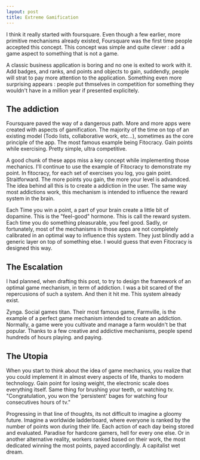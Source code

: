 ```yaml
---
layout: post
title: Extreme Gamification
---
```


<p>
	I think it really started with foursquare. Even though a few earlier, more primitive mechanisms already existed, Foursquare was the first time people accepted this concept.
This concept was simple and quite clever : add a game aspect to something that is not a game.
</p>
<p>
	A classic business application is boring and no one is exited to work with it. Add badges, and ranks, and points and objects to gain, suddendly, people will strat to pay more attention to the application.
Something even more surprising appears : people put thmselves in competition for something they wouldn't have in a million year if presented explicitely.
</p>


<h2>The addiction</h2>
<p>
Foursquare paved the way of a dangerous path. More and more apps were created with aspects of gamification. The majority of the time on top of an existing model (Todo lists, collaborative work, etc...), sometimes as the core principle of the app.
The most famous example being Fitocracy. Gain points while exercising. Pretty simple, ultra competitive.
</p>
<p>
	A good chunk of these apps miss a key concept while implementing those mechanics. I'll continue to use the example of Fitocracy to demonstrate my point.
	In fitocracy, for each set of exercises you log, you gain point. Straitforward. The more points you gain, the more your level is advandced. The idea behind all this is to create a addiction in the user. The same way most addictions work, this mechanism is intended to influence the reward system in the brain.
</p>
<p>
	Each Time you win a point, a part of your brain create a little bit of dopamine. This is the "feel-good" hormone. This is call the reward system. Each time you do something pleasurable, you feel good. Sadly, or fortunately, most of the mechanisms in those apps are not completely calibrated in an optimal way to influence this system. They just blindly add a generic layer on top of something else. I would guess that even Fitocracy is designed this way.
</p>

<h2>The Escalation</h2>
<p>
	I had planned, when drafting this post, to try to design the framework of an optimal game mechanism, in term of addiction. I was a bit scared of the repercusions of such a system. And then it hit me. This system already exist.
</p>
<p>
	Zynga. Social games titan. Their most famous game, Farmville, is the example of a perfect game mechanism intended to create an addiction. Normally, a game were you cultivate and manage a farm wouldn't be that popular. Thanks to a few creative and addictive mechanisms, people spend hundreds of hours playing. and paying.
</p>

<h2>The Utopia</h2>
<p>When you start to think about the idea of game mechanics, you realize that you could implement it in almost every aspects of life, thanks to modern technology.
Gain point for losing weight, the electronic scale does everything itself. Same thing for brushing your teeth, or watching tv. "Congratulation, you won the 'persistent' bages for watching four consecutives hours of tv."
</p>
<p>
	Progressing in that line of thoughts, its not difficult to imagine a gloomy future. Imagine a worldwide ladderboard, where everyone is ranked by the number of points won during their life. Each action of each day being stored and evaluated. Paradise for hardcore gamers, hell for every one else.
	Or in another alternative reality, workers ranked based on their work, the most dedicated winning the most points, payed accordingly. A capitalist wet dream.
</p>







